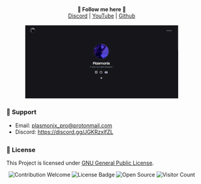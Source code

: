 <!-- 
Original repo: https://github.com/KanekiWeb/kanekiweb.github.io/blob/main/README.md
-->
<p align='center'>
  <b>🎨 Follow me here 🎨</b><br>  
  <a href="https://discord.gg/Plasmonix">Discord</a> |
  <a href="https://www.youtube.com/channel/NDFC_eodnEhKPFF_jnjxDY9d">YouTube</a> |
  <a href="https://github.com/Plasmonix">Github</a><br><br>
  <img src="https://raw.githubusercontent.com/Plasmonix/plasmonix.github.io/main/demo.png" style="width: 80%">
</p>

### 🧰 Support
- Email: <plasmonix_pro@protonmail.com>
- Discord: https://discord.gg/JGKRzxlfZL

##  

### 📜 License
This Project is licensed under [GNU General Public License](https://github.com/Plasmonix/Netflixer/blob/main/LICENSE).

<p align="center">
  <img src="https://img.shields.io/badge/contributions-welcome-brightgreen.svg?style=flat" alt="Contribution Welcome">
  <img src="https://img.shields.io/badge/License-GPLv3-blue.svg" alt="License Badge">
  <img src="https://badges.frapsoft.com/os/v3/open-source.svg?v=103" alt="Open Source">
  <img src="https://visitor-badge.laobi.icu/badge?page_id=Plasmonix" alt="Visitor Count">
</p>